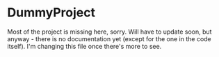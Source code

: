 # DummyProject
Most of the project is missing here, sorry. Will have to update soon, but anyway - there is no documentation yet (except for the one in the code itself). 
I'm changing this file once there's more to see.
